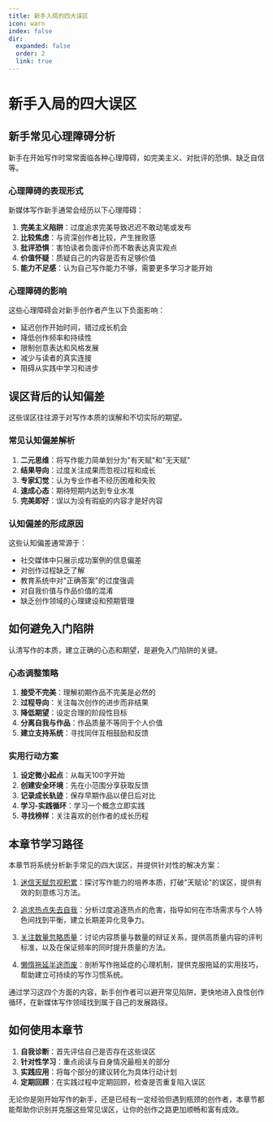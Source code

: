 ```yaml
---
title: 新手入局的四大误区
icon: warn
index: false
dir:
  expanded: false
  order: 2
  link: true
---
```


# 新手入局的四大误区

## 新手常见心理障碍分析

新手在开始写作时常常面临各种心理障碍，如完美主义、对批评的恐惧、缺乏自信等。

### 心理障碍的表现形式

新媒体写作新手通常会经历以下心理障碍：

1. **完美主义陷阱**：过度追求完美导致迟迟不敢动笔或发布
2. **比较焦虑**：与资深创作者比较，产生挫败感
3. **批评恐惧**：害怕读者负面评价而不敢表达真实观点
4. **价值怀疑**：质疑自己的内容是否有足够价值
5. **能力不足感**：认为自己写作能力不够，需要更多学习才能开始

### 心理障碍的影响

这些心理障碍会对新手创作者产生以下负面影响：

- 延迟创作开始时间，错过成长机会
- 降低创作频率和持续性
- 限制创意表达和风格发展
- 减少与读者的真实连接
- 阻碍从实践中学习和进步

## 误区背后的认知偏差

这些误区往往源于对写作本质的误解和不切实际的期望。

### 常见认知偏差解析

1. **二元思维**：将写作能力简单划分为"有天赋"和"无天赋"
2. **结果导向**：过度关注成果而忽视过程和成长
3. **专家幻觉**：认为专业作者不经历困难和失败
4. **速成心态**：期待短期内达到专业水准
5. **完美即好**：误以为没有瑕疵的内容才是好内容

### 认知偏差的形成原因

这些认知偏差通常源于：

- 社交媒体中只展示成功案例的信息偏差
- 对创作过程缺乏了解
- 教育系统中对"正确答案"的过度强调
- 对自我价值与作品价值的混淆
- 缺乏创作领域的心理建设和预期管理

## 如何避免入门陷阱

认清写作的本质，建立正确的心态和期望，是避免入门陷阱的关键。

### 心态调整策略

1. **接受不完美**：理解初期作品不完美是必然的
2. **过程导向**：关注每次创作的进步而非结果
3. **降低期望**：设定合理的阶段性目标
4. **分离自我与作品**：作品质量不等同于个人价值
5. **建立支持系统**：寻找同伴互相鼓励和反馈

### 实用行动方案

1. **设定微小起点**：从每天100字开始
2. **创建安全环境**：先在小范围分享获取反馈
3. **记录成长轨迹**：保存早期作品以便日后对比
4. **学习-实践循环**：学习一个概念立即实践
5. **寻找榜样**：关注喜欢的创作者的成长历程

## 本章节学习路径

本章节将系统分析新手常见的四大误区，并提供针对性的解决方案：

1. [迷信天赋忽视积累](./迷信天赋忽视积累.md)：探讨写作能力的培养本质，打破"天赋论"的误区，提供有效的刻意练习方法。

2. [追求热点失去自我](./追求热点失去自我.md)：分析过度追逐热点的危害，指导如何在市场需求与个人特色间找到平衡，建立长期差异化竞争力。

3. [关注数量忽略质量](./关注数量忽略质量.md)：讨论内容质量与数量的辩证关系，提供高质量内容的评判标准，以及在保证频率的同时提升质量的方法。

4. [懒惰拖延半途而废](./懒惰拖延半途而废.md)：剖析写作拖延症的心理机制，提供克服拖延的实用技巧，帮助建立可持续的写作习惯系统。

通过学习这四个方面的内容，新手创作者可以避开常见陷阱，更快地进入良性创作循环，在新媒体写作领域找到属于自己的发展路径。

## 如何使用本章节

1. **自我诊断**：首先评估自己是否存在这些误区
2. **针对性学习**：重点阅读与自身情况最相关的部分
3. **实践应用**：将每个部分的建议转化为具体行动计划
4. **定期回顾**：在实践过程中定期回顾，检查是否重复陷入误区

无论你是刚开始写作的新手，还是已经有一定经验但遇到瓶颈的创作者，本章节都能帮助你识别并克服这些常见误区，让你的创作之路更加顺畅和富有成效。
